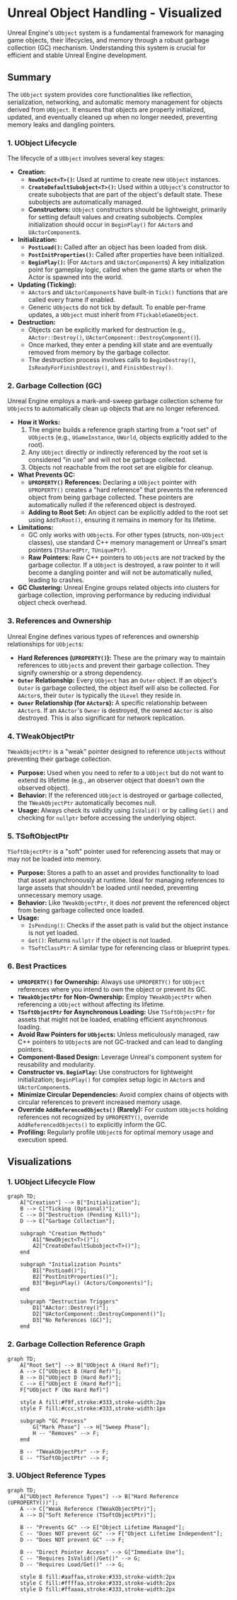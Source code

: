 # Unreal Object Handling - Visualized

Unreal Engine's `UObject` system is a fundamental framework for managing game objects, their lifecycles, and memory through a robust garbage collection (GC) mechanism. Understanding this system is crucial for efficient and stable Unreal Engine development.

## Summary

The `UObject` system provides core functionalities like reflection, serialization, networking, and automatic memory management for objects derived from `UObject`. It ensures that objects are properly initialized, updated, and eventually cleaned up when no longer needed, preventing memory leaks and dangling pointers.

### 1. UObject Lifecycle

The lifecycle of a `UObject` involves several key stages:

*   **Creation:**
    *   **`NewObject<T>()`:** Used at runtime to create new `UObject` instances.
    *   **`CreateDefaultSubobject<T>()`:** Used within a `UObject`'s constructor to create subobjects that are part of the object's default state. These subobjects are automatically managed.
    *   **Constructors:** `UObject` constructors should be lightweight, primarily for setting default values and creating subobjects. Complex initialization should occur in `BeginPlay()` for `AActor`s and `UActorComponent`s.
*   **Initialization:**
    *   **`PostLoad()`:** Called after an object has been loaded from disk.
    *   **`PostInitProperties()`:** Called after properties have been initialized.
    *   **`BeginPlay()`:** (For `AActor`s and `UActorComponent`s) A key initialization point for gameplay logic, called when the game starts or when the Actor is spawned into the world.
*   **Updating (Ticking):**
    *   `AActor`s and `UActorComponent`s have built-in `Tick()` functions that are called every frame if enabled.
    *   Generic `UObject`s do not tick by default. To enable per-frame updates, a `UObject` must inherit from `FTickableGameObject`.
*   **Destruction:**
    *   Objects can be explicitly marked for destruction (e.g., `AActor::Destroy()`, `UActorComponent::DestroyComponent()`).
    *   Once marked, they enter a pending kill state and are eventually removed from memory by the garbage collector.
    *   The destruction process involves calls to `BeginDestroy()`, `IsReadyForFinishDestroy()`, and `FinishDestroy()`.

### 2. Garbage Collection (GC)

Unreal Engine employs a mark-and-sweep garbage collection scheme for `UObject`s to automatically clean up objects that are no longer referenced.

*   **How it Works:**
    1.  The engine builds a reference graph starting from a "root set" of `UObject`s (e.g., `UGameInstance`, `UWorld`, objects explicitly added to the root). 
    2.  Any `UObject` directly or indirectly referenced by the root set is considered "in use" and will not be garbage collected.
    3.  Objects not reachable from the root set are eligible for cleanup.
*   **What Prevents GC:**
    *   **`UPROPERTY()` References:** Declaring a `UObject` pointer with `UPROPERTY()` creates a "hard reference" that prevents the referenced object from being garbage collected. These pointers are automatically nulled if the referenced object is destroyed.
    *   **Adding to Root Set:** An object can be explicitly added to the root set using `AddToRoot()`, ensuring it remains in memory for its lifetime.
*   **Limitations:**
    *   GC only works with `UObject`s. For other types (structs, non-`UObject` classes), use standard C++ memory management or Unreal's smart pointers (`TSharedPtr`, `TUniquePtr`).
    *   **Raw Pointers:** Raw C++ pointers to `UObject`s are *not* tracked by the garbage collector. If a `UObject` is destroyed, a raw pointer to it will become a dangling pointer and will not be automatically nulled, leading to crashes.
*   **GC Clustering:** Unreal Engine groups related objects into clusters for garbage collection, improving performance by reducing individual object check overhead.

### 3. References and Ownership

Unreal Engine defines various types of references and ownership relationships for `UObject`s:

*   **Hard References (`UPROPERTY()`):** These are the primary way to maintain references to `UObject`s and prevent their garbage collection. They signify ownership or a strong dependency.
*   **`Outer` Relationship:** Every `UObject` has an `Outer` object. If an object's `Outer` is garbage collected, the object itself will also be collected. For `AActor`s, their `Outer` is typically the `ULevel` they reside in.
*   **`Owner` Relationship (for `AActor`s):** A specific relationship between `AActor`s. If an `AActor`'s `Owner` is destroyed, the owned `AActor` is also destroyed. This is also significant for network replication.

### 4. TWeakObjectPtr

`TWeakObjectPtr` is a "weak" pointer designed to reference `UObject`s without preventing their garbage collection.

*   **Purpose:** Used when you need to refer to a `UObject` but do not want to extend its lifetime (e.g., an observer object that doesn't own the observed object).
*   **Behavior:** If the referenced `UObject` is destroyed or garbage collected, the `TWeakObjectPtr` automatically becomes null.
*   **Usage:** Always check its validity using `IsValid()` or by calling `Get()` and checking for `nullptr` before accessing the underlying object.

### 5. TSoftObjectPtr

`TSoftObjectPtr` is a "soft" pointer used for referencing assets that may or may not be loaded into memory.

*   **Purpose:** Stores a path to an asset and provides functionality to load that asset asynchronously at runtime. Ideal for managing references to large assets that shouldn't be loaded until needed, preventing unnecessary memory usage.
*   **Behavior:** Like `TWeakObjectPtr`, it does *not* prevent the referenced object from being garbage collected once loaded.
*   **Usage:**
    *   `IsPending()`: Checks if the asset path is valid but the object instance is not yet loaded.
    *   `Get()`: Returns `nullptr` if the object is not loaded.
    *   `TSoftClassPtr`: A similar type for referencing class or blueprint types.

### 6. Best Practices

*   **`UPROPERTY()` for Ownership:** Always use `UPROPERTY()` for `UObject` references where you intend to own the object or prevent its GC.
*   **`TWeakObjectPtr` for Non-Ownership:** Employ `TWeakObjectPtr` when referencing a `UObject` without affecting its lifetime.
*   **`TSoftObjectPtr` for Asynchronous Loading:** Use `TSoftObjectPtr` for assets that might not be loaded, enabling efficient asynchronous loading.
*   **Avoid Raw Pointers for `UObject`s:** Unless meticulously managed, raw C++ pointers to `UObject`s are not GC-tracked and can lead to dangling pointers.
*   **Component-Based Design:** Leverage Unreal's component system for reusability and modularity.
*   **Constructor vs. `BeginPlay`:** Use constructors for lightweight initialization; `BeginPlay()` for complex setup logic in `AActor`s and `UActorComponent`s.
*   **Minimize Circular Dependencies:** Avoid complex chains of objects with circular references to prevent increased memory usage.
*   **Override `AddReferencedObjects()` (Rarely):** For custom `UObject`s holding references not recognized by `UPROPERTY()`, override `AddReferencedObjects()` to explicitly inform the GC.
*   **Profiling:** Regularly profile `UObject`s for optimal memory usage and execution speed.

## Visualizations

### 1. UObject Lifecycle Flow

```mermaid
graph TD;
    A["Creation"] --> B["Initialization"];
    B --> C["Ticking (Optional)"];
    C --> D["Destruction (Pending Kill)"];
    D --> E["Garbage Collection"];

    subgraph "Creation Methods"
        A1["NewObject<T>()"];
        A2["CreateDefaultSubobject<T>()"];
    end

    subgraph "Initialization Points"
        B1["PostLoad()"];
        B2["PostInitProperties()"];
        B3["BeginPlay() (Actors/Components)"];
    end

    subgraph "Destruction Triggers"
        D1["AActor::Destroy()"];
        D2["UActorComponent::DestroyComponent()"];
        D3["No References (GC)"];
    end
```

### 2. Garbage Collection Reference Graph

```mermaid
graph TD;
    A["Root Set"] --> B["UObject A (Hard Ref)"];
    A --> C["UObject B (Hard Ref)"];
    B --> D["UObject D (Hard Ref)"];
    C --> E["UObject E (Hard Ref)"];
    F["UObject F (No Hard Ref)"]

    style A fill:#f9f,stroke:#333,stroke-width:2px
    style F fill:#ccc,stroke:#333,stroke-width:1px

    subgraph "GC Process"
        G["Mark Phase"] --> H["Sweep Phase"];
        H -- "Removes" --> F;
    end

    B -- "TWeakObjectPtr" --> F;
    E -- "TSoftObjectPtr" --> F;
```

### 3. UObject Reference Types

```mermaid
graph TD;
    A["UObject Reference Types"] --> B["Hard Reference (UPROPERTY())"];
    A --> C["Weak Reference (TWeakObjectPtr)"];
    A --> D["Soft Reference (TSoftObjectPtr)"];

    B -- "Prevents GC" --> E["Object Lifetime Managed"];
    C -- "Does NOT prevent GC" --> F["Object Lifetime Independent"];
    D -- "Does NOT prevent GC" --> F;

    B -- "Direct Pointer Access" --> G["Immediate Use"];
    C -- "Requires IsValid()/Get()" --> G;
    D -- "Requires Load/Get()" --> G;

    style B fill:#aaffaa,stroke:#333,stroke-width:2px
    style C fill:#ffffaa,stroke:#333,stroke-width:2px
    style D fill:#ffaaaa,stroke:#333,stroke-width:2px
```